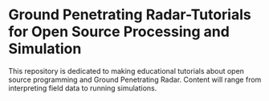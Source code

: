 # Ground Penetrating Radar-Tutorials for Open Source Processing and Simulation
This repository is dedicated to making educational tutorials about open source programming and Ground Penetrating Radar. Content will range from interpreting field data to running simulations. 
